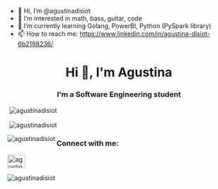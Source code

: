 - 👋 Hi, I’m @agustinadisiot
- 👀 I’m interested in math, bass, guitar, code
- 🌱 I’m currently learning Golang, PowerBI, Python (PySpark library)
- 📫 How to reach me: https://www.linkedin.com/in/agustina-disiot-6b2198236/

<!---
agustinadisiot/agustinadisiot is a ✨ special ✨ repository because its `README.md` (this file) appears on your GitHub profile.
You can click the Preview link to take a look at your changes.
--->

<h1 align="center">Hi 👋, I'm Agustina</h1>
<h3 align="center">I'm a Software Engineering student</h3>

<p>&nbsp;<img align="center" src="https://github-readme-stats.vercel.app/api?username=agustinadisiot&show_icons=true&locale=en&theme=synthwave" alt="agustinadisiot" /></p>

<p>&nbsp;<img align="center" src="https://github-readme-streak-stats.herokuapp.com/?user=agustinadisiot&theme=dracula" alt="agustinadisiot" /></p>

<p><img align="left" src="https://github-readme-stats.vercel.app/api/top-langs?username=agustinadisiot&show_icons=true&locale=en&layout=compact&theme=radical&langs_count=10" alt="agustinadisiot" /></p>

<h3 align="left">Connect with me:</h3>
<p align="left">
<a href="https://www.linkedin.com/in/agustina-disiot-6b2198236/" target="blank"><img align="center" src="https://raw.githubusercontent.com/rahuldkjain/github-profile-readme-generator/master/src/images/icons/Social/linked-in-alt.svg" alt="agustina-disiot" height="30" width="40" /></a>
</p>


<p align="left"> <img src="https://komarev.com/ghpvc/?username=agustinadisiot&label=Profile%20views&color=0e75b6&style=flat" alt="agustinadisiot" /> </p>
